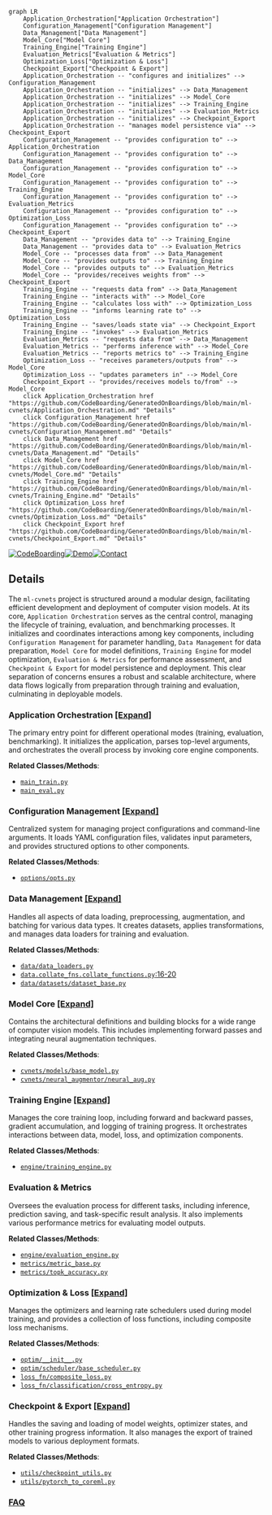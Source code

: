 ```mermaid
graph LR
    Application_Orchestration["Application Orchestration"]
    Configuration_Management["Configuration Management"]
    Data_Management["Data Management"]
    Model_Core["Model Core"]
    Training_Engine["Training Engine"]
    Evaluation_Metrics["Evaluation & Metrics"]
    Optimization_Loss["Optimization & Loss"]
    Checkpoint_Export["Checkpoint & Export"]
    Application_Orchestration -- "configures and initializes" --> Configuration_Management
    Application_Orchestration -- "initializes" --> Data_Management
    Application_Orchestration -- "initializes" --> Model_Core
    Application_Orchestration -- "initializes" --> Training_Engine
    Application_Orchestration -- "initializes" --> Evaluation_Metrics
    Application_Orchestration -- "initializes" --> Checkpoint_Export
    Application_Orchestration -- "manages model persistence via" --> Checkpoint_Export
    Configuration_Management -- "provides configuration to" --> Application_Orchestration
    Configuration_Management -- "provides configuration to" --> Data_Management
    Configuration_Management -- "provides configuration to" --> Model_Core
    Configuration_Management -- "provides configuration to" --> Training_Engine
    Configuration_Management -- "provides configuration to" --> Evaluation_Metrics
    Configuration_Management -- "provides configuration to" --> Optimization_Loss
    Configuration_Management -- "provides configuration to" --> Checkpoint_Export
    Data_Management -- "provides data to" --> Training_Engine
    Data_Management -- "provides data to" --> Evaluation_Metrics
    Model_Core -- "processes data from" --> Data_Management
    Model_Core -- "provides outputs to" --> Training_Engine
    Model_Core -- "provides outputs to" --> Evaluation_Metrics
    Model_Core -- "provides/receives weights from" --> Checkpoint_Export
    Training_Engine -- "requests data from" --> Data_Management
    Training_Engine -- "interacts with" --> Model_Core
    Training_Engine -- "calculates loss with" --> Optimization_Loss
    Training_Engine -- "informs learning rate to" --> Optimization_Loss
    Training_Engine -- "saves/loads state via" --> Checkpoint_Export
    Training_Engine -- "invokes" --> Evaluation_Metrics
    Evaluation_Metrics -- "requests data from" --> Data_Management
    Evaluation_Metrics -- "performs inference with" --> Model_Core
    Evaluation_Metrics -- "reports metrics to" --> Training_Engine
    Optimization_Loss -- "receives parameters/outputs from" --> Model_Core
    Optimization_Loss -- "updates parameters in" --> Model_Core
    Checkpoint_Export -- "provides/receives models to/from" --> Model_Core
    click Application_Orchestration href "https://github.com/CodeBoarding/GeneratedOnBoardings/blob/main/ml-cvnets/Application_Orchestration.md" "Details"
    click Configuration_Management href "https://github.com/CodeBoarding/GeneratedOnBoardings/blob/main/ml-cvnets/Configuration_Management.md" "Details"
    click Data_Management href "https://github.com/CodeBoarding/GeneratedOnBoardings/blob/main/ml-cvnets/Data_Management.md" "Details"
    click Model_Core href "https://github.com/CodeBoarding/GeneratedOnBoardings/blob/main/ml-cvnets/Model_Core.md" "Details"
    click Training_Engine href "https://github.com/CodeBoarding/GeneratedOnBoardings/blob/main/ml-cvnets/Training_Engine.md" "Details"
    click Optimization_Loss href "https://github.com/CodeBoarding/GeneratedOnBoardings/blob/main/ml-cvnets/Optimization_Loss.md" "Details"
    click Checkpoint_Export href "https://github.com/CodeBoarding/GeneratedOnBoardings/blob/main/ml-cvnets/Checkpoint_Export.md" "Details"
```

[![CodeBoarding](https://img.shields.io/badge/Generated%20by-CodeBoarding-9cf?style=flat-square)](https://github.com/CodeBoarding/GeneratedOnBoardings)[![Demo](https://img.shields.io/badge/Try%20our-Demo-blue?style=flat-square)](https://www.codeboarding.org/demo)[![Contact](https://img.shields.io/badge/Contact%20us%20-%20contact@codeboarding.org-lightgrey?style=flat-square)](mailto:contact@codeboarding.org)

## Details

The `ml-cvnets` project is structured around a modular design, facilitating efficient development and deployment of computer vision models. At its core, `Application Orchestration` serves as the central control, managing the lifecycle of training, evaluation, and benchmarking processes. It initializes and coordinates interactions among key components, including `Configuration Management` for parameter handling, `Data Management` for data preparation, `Model Core` for model definitions, `Training Engine` for model optimization, `Evaluation & Metrics` for performance assessment, and `Checkpoint & Export` for model persistence and deployment. This clear separation of concerns ensures a robust and scalable architecture, where data flows logically from preparation through training and evaluation, culminating in deployable models.

### Application Orchestration [[Expand]](./Application_Orchestration.md)
The primary entry point for different operational modes (training, evaluation, benchmarking). It initializes the application, parses top-level arguments, and orchestrates the overall process by invoking core engine components.


**Related Classes/Methods**:

- <a href="https://github.com/apple/ml-cvnets/blob/main/main_train.py" target="_blank" rel="noopener noreferrer">`main_train.py`</a>
- <a href="https://github.com/apple/ml-cvnets/blob/main/main_eval.py" target="_blank" rel="noopener noreferrer">`main_eval.py`</a>


### Configuration Management [[Expand]](./Configuration_Management.md)
Centralized system for managing project configurations and command-line arguments. It loads YAML configuration files, validates input parameters, and provides structured options to other components.


**Related Classes/Methods**:

- <a href="https://github.com/apple/ml-cvnets/blob/main/options/opts.py" target="_blank" rel="noopener noreferrer">`options/opts.py`</a>


### Data Management [[Expand]](./Data_Management.md)
Handles all aspects of data loading, preprocessing, augmentation, and batching for various data types. It creates datasets, applies transformations, and manages data loaders for training and evaluation.


**Related Classes/Methods**:

- <a href="https://github.com/apple/ml-cvnets/blob/main/data/data_loaders.py" target="_blank" rel="noopener noreferrer">`data/data_loaders.py`</a>
- <a href="https://github.com/apple/ml-cvnets/blob/main/data/collate_fns/collate_functions.py#L16-L20" target="_blank" rel="noopener noreferrer">`data.collate_fns.collate_functions.py`:16-20</a>
- <a href="https://github.com/apple/ml-cvnets/blob/main/data/datasets/dataset_base.py" target="_blank" rel="noopener noreferrer">`data/datasets/dataset_base.py`</a>


### Model Core [[Expand]](./Model_Core.md)
Contains the architectural definitions and building blocks for a wide range of computer vision models. This includes implementing forward passes and integrating neural augmentation techniques.


**Related Classes/Methods**:

- <a href="https://github.com/apple/ml-cvnets/blob/main/cvnets/models/base_model.py" target="_blank" rel="noopener noreferrer">`cvnets/models/base_model.py`</a>
- <a href="https://github.com/apple/ml-cvnets/blob/main/cvnets/neural_augmentor/neural_aug.py" target="_blank" rel="noopener noreferrer">`cvnets/neural_augmentor/neural_aug.py`</a>


### Training Engine [[Expand]](./Training_Engine.md)
Manages the core training loop, including forward and backward passes, gradient accumulation, and logging of training progress. It orchestrates interactions between data, model, loss, and optimization components.


**Related Classes/Methods**:

- <a href="https://github.com/apple/ml-cvnets/blob/main/engine/training_engine.py" target="_blank" rel="noopener noreferrer">`engine/training_engine.py`</a>


### Evaluation & Metrics
Oversees the evaluation process for different tasks, including inference, prediction saving, and task-specific result analysis. It also implements various performance metrics for evaluating model outputs.


**Related Classes/Methods**:

- <a href="https://github.com/apple/ml-cvnets/blob/main/engine/evaluation_engine.py" target="_blank" rel="noopener noreferrer">`engine/evaluation_engine.py`</a>
- <a href="https://github.com/apple/ml-cvnets/blob/main/metrics/metric_base.py" target="_blank" rel="noopener noreferrer">`metrics/metric_base.py`</a>
- <a href="https://github.com/apple/ml-cvnets/blob/main/metrics/topk_accuracy.py" target="_blank" rel="noopener noreferrer">`metrics/topk_accuracy.py`</a>


### Optimization & Loss [[Expand]](./Optimization_Loss.md)
Manages the optimizers and learning rate schedulers used during model training, and provides a collection of loss functions, including composite loss mechanisms.


**Related Classes/Methods**:

- <a href="https://github.com/apple/ml-cvnets/blob/main/optim/__init__.py" target="_blank" rel="noopener noreferrer">`optim/__init__.py`</a>
- <a href="https://github.com/apple/ml-cvnets/blob/main/optim/scheduler/base_scheduler.py" target="_blank" rel="noopener noreferrer">`optim/scheduler/base_scheduler.py`</a>
- <a href="https://github.com/apple/ml-cvnets/blob/main/loss_fn/composite_loss.py" target="_blank" rel="noopener noreferrer">`loss_fn/composite_loss.py`</a>
- <a href="https://github.com/apple/ml-cvnets/blob/main/loss_fn/classification/cross_entropy.py" target="_blank" rel="noopener noreferrer">`loss_fn/classification/cross_entropy.py`</a>


### Checkpoint & Export [[Expand]](./Checkpoint_Export.md)
Handles the saving and loading of model weights, optimizer states, and other training progress information. It also manages the export of trained models to various deployment formats.


**Related Classes/Methods**:

- <a href="https://github.com/apple/ml-cvnets/blob/main/utils/checkpoint_utils.py" target="_blank" rel="noopener noreferrer">`utils/checkpoint_utils.py`</a>
- <a href="https://github.com/apple/ml-cvnets/blob/main/utils/pytorch_to_coreml.py" target="_blank" rel="noopener noreferrer">`utils/pytorch_to_coreml.py`</a>




### [FAQ](https://github.com/CodeBoarding/GeneratedOnBoardings/tree/main?tab=readme-ov-file#faq)